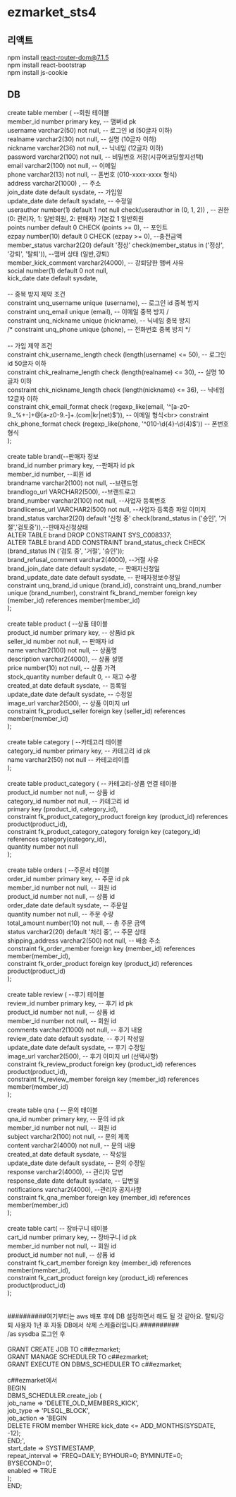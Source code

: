 # ezmarket_sts4

## 리액트<br>
npm install react-router-dom@7.1.5<br>
npm install react-bootstrap<br>
npm install js-cookie<br>

## DB
create table member ( --회원 테이블<br>
    member_id number primary key, -- 맴버id pk<br>
    username varchar2(50) not null, -- 로그인 id (50글자 이하)<br>
    realname varchar2(30) not null, -- 실명 (10글자 이하)<br>
    nickname varchar2(36) not null, -- 닉네임 (12글자 이하)<br>
    password varchar2(100) not null, -- 비밀번호 저장(시큐어코딩할지선택)<br>
    email varchar2(100) not null, -- 이메일<br>
    phone varchar2(13) not null, -- 폰번호 (010-xxxx-xxxx 형식)<br>
    address varchar2(1000) , -- 주소<br>
    join_date date default sysdate, -- 가입일<br>
    update_date date default sysdate, -- 수정일<br>
    userauthor number(1) default 1 not null check(userauthor in (0, 1, 2)) , -- 권한 (0: 관리자, 1: 일반회원, 2: 판매자) 기본값 1 일반회원<br>
    points number default 0 CHECK (points >= 0), -- 포인트<br>
    ezpay number(10) default 0 CHECK (ezpay >= 0), --충전금액<br>
    member_status varchar2(20) default '정상' check(member_status in ('정상', '강퇴', '탈퇴')), --맴버 상태 (일반,강퇴)<br>
    member_kick_comment varchar2(4000), -- 강퇴당한 맴버 사유<br>
    social number(1) default 0 not null,<br>
    kick_date date default sysdate,<br>
    <br>
    -- 중복 방지 제약 조건<br>
    constraint unq_username unique (username), -- 로그인 id 중복 방지<br>
    constraint unq_email unique (email), -- 이메일 중복 방지 /<br>
    constraint unq_nickname unique (nickname), -- 닉네임 중복 방지<br>
    /* constraint unq_phone unique (phone), -- 전화번호 중복 방지 */<br>
    <br>
    -- 가입 제약 조건<br>
    constraint chk_username_length check (length(username) <= 50), -- 로그인 id 50글자 이하<br>
    constraint chk_realname_length check (length(realname) <= 30), -- 실명 10글자 이하<br>
    constraint chk_nickname_length check (length(nickname) <= 36), -- 닉네임 12글자 이하<br>
    constraint chk_email_format check (regexp_like(email, '^[a-z0-9._%+-]+@[a-z0-9.-]+\.(com|kr|net)$')), -- 이메일 형식<br>
    constraint chk_phone_format check (regexp_like(phone, '^010-\d{4}-\d{4}$')) -- 폰번호 형식<br>
);<br>
<br>
create table brand(--판매자 정보<br>
    brand_id number primary key, --판매자 id pk<br>
    member_id number, --회원 id<br>
    brandname varchar2(100) not null, --브랜드명<br>
    brandlogo_url VARCHAR2(500), --브랜드로고<br>
    brand_number varchar2(100) not null, --사업자 등록번호<br>
    brandlicense_url VARCHAR2(500) not null, --사업자 등록증 파일 이미지<br>
    brand_status varchar2(20) default '신청 중' check(brand_status in ('승인', '거절','검토중')),--판매자신청상태<br>
    ALTER TABLE brand DROP CONSTRAINT SYS_C008337;<br>
    ALTER TABLE brand ADD CONSTRAINT brand_status_check CHECK (brand_status IN ('검토 중', '거절', '승인'));<br>
    brand_refusal_comment varchar2(4000), --거절 사유<br>
    brand_join_date date default sysdate, -- 판매자신청일<br>
    brand_update_date date default sysdate, -- 판매자정보수정일<br>
    constraint unq_brand_id unique (brand_id),
    constraint unq_brand_number unique (brand_number),
    constraint fk_brand_member foreign key (member_id) references member(member_id)<br>
);<br>
<br>
create table product ( --상품 테이블<br>
    product_id number primary key, -- 상품id pk<br>
    seller_id number not null, -- 판매자 id<br>
    name varchar2(100) not null, -- 상품명<br>
    description varchar2(4000), -- 상품 설명<br>
    price number(10) not null, -- 상품 가격<br>
    stock_quantity number default 0, -- 재고 수량<br>
    created_at date default sysdate, -- 등록일<br>
    update_date date default sysdate, -- 수정일<br>
    image_url varchar2(500), -- 상품 이미지 url<br>
    constraint fk_product_seller foreign key (seller_id) references member(member_id)<br>
);<br>
<br>
create table category ( --카테고리 테이블<br>
    category_id number primary key, -- 카테고리 id pk<br>
    name varchar2(50) not null -- 카테고리이름<br>
);<br>
<br>
create table product_category ( -- 카테고리-상품 연결 테이블<br>
    product_id number not null, -- 상품 id<br>
    category_id number not null, -- 카테고리 id<br>
    primary key (product_id, category_id),<br>
    constraint fk_product_category_product foreign key (product_id) references product(product_id),<br>
    constraint fk_product_category_category foreign key (category_id) references category(category_id),<br>
    quantity number not null<br>
);<br>
<br>
create table orders ( --주문서 테이블<br>
    order_id number primary key, -- 주문 id pk<br>
    member_id number not null, -- 회원 id<br>
    product_id number not null, -- 상품 id<br>
    order_date date default sysdate, -- 주문일<br>
    quantity number not null, -- 주문 수량<br>
    total_amount number(10) not null, -- 총 주문 금액<br>
    status varchar2(20) default '처리 중', -- 주문 상태<br>
    shipping_address varchar2(500) not null, -- 배송 주소<br>
    constraint fk_order_member foreign key (member_id) references member(member_id),<br>
    constraint fk_order_product foreign key (product_id) references product(product_id)<br>
);<br>
<br>
create table review ( --후기 테이블<br>
    review_id number primary key, -- 후기 id pk<br>
    product_id number not null, -- 상품 id<br>
    member_id number not null, -- 회원 id<br>
    comments varchar2(1000) not null, -- 후기 내용<br>
    review_date date default sysdate, -- 후기 작성일<br>
    update_date date default sysdate, -- 후기 수정일<br>
    image_url varchar2(500), -- 후기 이미지 url (선택사항)<br>
    constraint fk_review_product foreign key (product_id) references product(product_id),<br>
    constraint fk_review_member foreign key (member_id) references member(member_id)<br>
);<br>
<br>
create table qna ( -- 문의 테이블<br>
    qna_id number primary key, -- 문의 id pk<br>
    member_id number not null, -- 회원 id<br>
    subject varchar2(100) not null, -- 문의 제목<br>
    content varchar2(4000) not null, -- 문의 내용<br>
    created_at date default sysdate, -- 작성일<br>
    update_date date default sysdate, -- 문의 수정일<br>
    response varchar2(4000), -- 관리자 답변<br>
    response_date date default sysdate, -- 답변일<br>
    notifications varchar2(4000), --관리자 공지사항<br>
    constraint fk_qna_member foreign key (member_id) references member(member_id)<br>
);<br>
<br>
create table cart( -- 장바구니 테이블<br>
    cart_id number primary key, -- 장바구니 id pk<br>
    member_id number not null, -- 회원 id<br>
    product_id number not null, -- 상품 id<br>
    constraint fk_cart_member foreign key (member_id) references member(member_id),<br>
    constraint fk_cart_product foreign key (product_id) references product(product_id)<br>
);<br>
<br>
<br>
##########여기부터는 aws 배포 후에 DB 설정하면서 해도 될 것 같아요. 탈퇴/강퇴 사용자 1년 후 자동 DB에서 삭제 스케줄러입니다.##########<br>
/as sysdba 로그인 후<br>
<br>
GRANT CREATE JOB TO c##ezmarket;<br>
GRANT MANAGE SCHEDULER TO c##ezmarket;<br>
GRANT EXECUTE ON DBMS_SCHEDULER TO c##ezmarket;<br>
<br>
c##ezmarket에서<br>
BEGIN<br>
  DBMS_SCHEDULER.create_job (<br>
    job_name        => 'DELETE_OLD_MEMBERS_KICK',<br>
    job_type        => 'PLSQL_BLOCK',<br>
    job_action      => 'BEGIN <br>
                          DELETE FROM member WHERE kick_date <= ADD_MONTHS(SYSDATE, -12);<br>
                        END;',<br>
    start_date      => SYSTIMESTAMP,<br>
    repeat_interval => 'FREQ=DAILY; BYHOUR=0; BYMINUTE=0; BYSECOND=0',<br>
    enabled         => TRUE<br>
  );<br>
END;<br>
